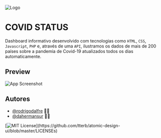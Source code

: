 ![Logo](https://i.imgur.com/cRTcsn2.png)

# COVID STATUS

Dashboard informativo desenvolvido com tecnologias como `HTML`, `CSS`, `Javascript`, `PHP` e, através de uma `API`, ilustramos os dados de mais de 200 países sobre a pandemia de Covid-19 atualizados todos os dias automaticamente.

## Preview

![App Screenshot](https://i.imgur.com/5DqGxXQ.gif)

## Autores

- [@rodrigodalfre](https://github.com/rodrigodalfre) 👨‍💻
- [@dahermansur](https://www.github.com/dahermansur) 👨‍💻



[![MIT License](https://img.shields.io/apm/l/atomic-design-ui.svg?)](https://github.com/tterb/atomic-design-ui/blob/master/LICENSEs)